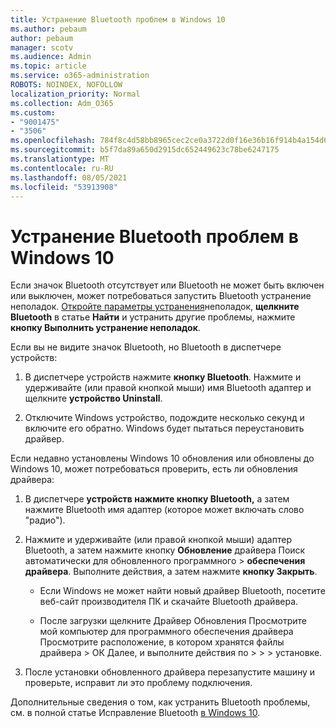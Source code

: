 ```yaml
---
title: Устранение Bluetooth проблем в Windows 10
ms.author: pebaum
author: pebaum
manager: scotv
ms.audience: Admin
ms.topic: article
ms.service: o365-administration
ROBOTS: NOINDEX, NOFOLLOW
localization_priority: Normal
ms.collection: Adm_O365
ms.custom:
- "9001475"
- "3506"
ms.openlocfilehash: 784f8c4d58bb8965cec2ce0a3722d0f16e36b16f914b4a154d6f6da58af9dc28
ms.sourcegitcommit: b5f7da89a650d2915dc652449623c78be6247175
ms.translationtype: MT
ms.contentlocale: ru-RU
ms.lasthandoff: 08/05/2021
ms.locfileid: "53913908"
---
```

# <a name="fix-bluetooth-problems-in-windows-10"></a>Устранение Bluetooth проблем в Windows 10

Если значок Bluetooth отсутствует или Bluetooth не может быть включен или выключен, может потребоваться запустить Bluetooth устранение неполадок. [Откройте параметры устранения](ms-settings:troubleshoot)неполадок, **щелкните Bluetooth** в статье **Найти** и устранить другие проблемы, нажмите **кнопку Выполнить устранение неполадок**.

Если вы не видите значок Bluetooth, но Bluetooth в диспетчере устройств:

1. В диспетчере устройств нажмите **кнопку Bluetooth**. Нажмите и удерживайте (или правой кнопкой мыши) имя Bluetooth адаптер и щелкните **устройство Uninstall**.

2. Отключите Windows устройство, подождите несколько секунд и включите его обратно. Windows будет пытаться переустановить драйвер.

Если недавно установлены Windows 10 обновления или обновлены до Windows 10, может потребоваться проверить, есть ли обновления драйвера:

1. В диспетчере **устройств нажмите кнопку Bluetooth,** а затем нажмите Bluetooth имя адаптер (которое может включать слово "радио").

2. Нажмите и удерживайте (или правой кнопкой мыши) адаптер Bluetooth, а затем нажмите кнопку **Обновление** драйвера Поиск автоматически для обновленного программного  >  **обеспечения драйвера**. Выполните действия, а затем нажмите **кнопку Закрыть**.

      - Если Windows не может найти новый драйвер Bluetooth, посетите веб-сайт производителя ПК и скачайте Bluetooth драйвера.

    - После загрузки щелкните Драйвер Обновления Просмотрите мой компьютер для программного обеспечения драйвера Просмотрите расположение, в котором хранятся файлы драйвера > ОК Далее, и выполните действия по  >    >     >  установке.

3. После установки обновленного драйвера перезапустите машину и проверьте, исправит ли это проблему подключения.

Дополнительные сведения о том, как устранить Bluetooth проблемы, см. в полной статье Исправление Bluetooth [в Windows 10](https://support.microsoft.com/help/14169/windows-10-fix-bluetooth-problems).
